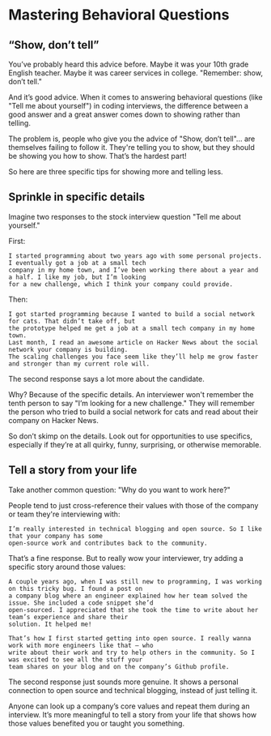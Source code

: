 # Mastering Behavioral Questions

## “Show, don’t tell”

You’ve probably heard this advice before. Maybe it was your 10th grade English teacher. Maybe it was career 
services in college. "Remember: show, don’t tell."

And it’s good advice. When it comes to answering behavioral questions (like "Tell me about yourself") in coding 
interviews, the difference between a good answer and a great answer comes down to showing rather than telling.

The problem is, people who give you the advice of "Show, don’t tell"... are themselves failing to follow it. 
They're telling you to show, but they should be showing you how to show. That’s the hardest part!

So here are three specific tips for showing more and telling less.

## Sprinkle in specific details

Imagine two responses to the stock interview question "Tell me about yourself."

First:

    I started programming about two years ago with some personal projects. I eventually got a job at a small tech 
    company in my home town, and I’ve been working there about a year and a half. I like my job, but I’m looking 
    for a new challenge, which I think your company could provide.

Then:

    I got started programming because I wanted to build a social network for cats. That didn’t take off, but 
    the prototype helped me get a job at a small tech company in my home town.
    Last month, I read an awesome article on Hacker News about the social network your company is building. 
    The scaling challenges you face seem like they’ll help me grow faster and stronger than my current role will.

The second response says a lot more about the candidate.

Why? Because of the specific details. An interviewer won't remember the tenth person to say "I’m looking for a 
new challenge." They will remember the person who tried to build a social network for cats and read about their 
company on Hacker News.

So don’t skimp on the details. Look out for opportunities to use specifics, especially if they’re at all quirky, 
funny, surprising, or otherwise memorable.

## Tell a story from your life

Take another common question: "Why do you want to work here?"

People tend to just cross-reference their values with those of the company or team they're interviewing with:

    I’m really interested in technical blogging and open source. So I like that your company has some 
    open-source work and contributes back to the community.
   
That’s a fine response. But to really wow your interviewer, try adding a specific story around those values:
   
    A couple years ago, when I was still new to programming, I was working on this tricky bug. I found a post on 
    a company blog where an engineer explained how her team solved the issue. She included a code snippet she’d 
    open-sourced. I appreciated that she took the time to write about her team’s experience and share their 
    solution. It helped me!
    
    That’s how I first started getting into open source. I really wanna work with more engineers like that — who 
    write about their work and try to help others in the community. So I was excited to see all the stuff your 
    team shares on your blog and on the company’s Github profile.
   
The second response just sounds more genuine. It shows a personal connection to open source and technical 
blogging, instead of just telling it.

Anyone can look up a company’s core values and repeat them during an interview. It’s more meaningful to tell a 
story from your life that shows how those values benefited you or taught you something.
